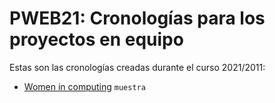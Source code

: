 # PWEB21: Cronologías para los proyectos en equipo

Estas son las cronologías creadas durante el curso 2021/2011:

- [Women in computing](women-computing) `muestra`
<!-- - Group 0: [Timeline Title](group0) `empty` -->